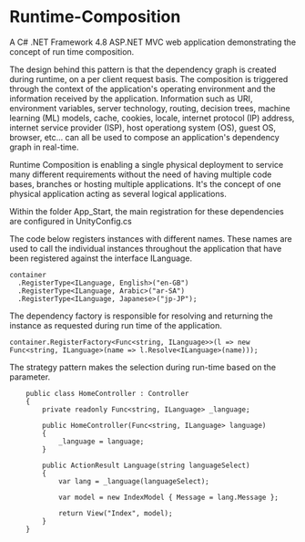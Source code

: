 # Runtime-Composition

A C# .NET Framework 4.8 ASP.NET MVC web application demonstrating the concept of run time composition.

The design behind this pattern is that the dependency graph is created during runtime, on a per client request basis. The composition is triggered through the context of the application's operating environment and the information received by the application. Information such as URI, environment variables, server technology, routing, decision trees, machine learning (ML) models, cache, cookies, locale, internet protocol (IP) address, internet service provider (ISP), host operationg system (OS), guest OS, browser, etc... can all be used to compose an application's dependency graph in real-time.

Runtime Composition is enabling a single physical deployment to service many different requirements without the need of having multiple code bases, branches or hosting multiple applications. It's the concept of one physical application acting as several logical applications.

Within the folder App_Start, the main registration for these dependencies are configured in UnityConfig.cs

The code below registers instances with different names. These names are used to call the individual instances throughout the application that have been registered against the interface ILanguage.
```
container
  .RegisterType<ILanguage, English>("en-GB")
  .RegisterType<ILanguage, Arabic>("ar-SA")
  .RegisterType<ILanguage, Japanese>("jp-JP");
```

The dependency factory is responsible for resolving and returning the instance as requested during run time of the application.
```
container.RegisterFactory<Func<string, ILanguage>>(l => new Func<string, ILanguage>(name => l.Resolve<ILanguage>(name)));
```

The strategy pattern makes the selection during run-time based on the parameter.

```
    public class HomeController : Controller
    {
        private readonly Func<string, ILanguage> _language;

        public HomeController(Func<string, ILanguage> language)
        {
            _language = language;
        }

        public ActionResult Language(string languageSelect)
        {
            var lang = _language(languageSelect);

            var model = new IndexModel { Message = lang.Message };

            return View("Index", model);
        }
    }
```
